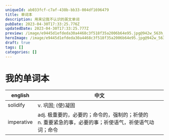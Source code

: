 ```yaml
---
uniqueId: ab033fcf-c7af-438b-bb33-004df1696479
title: 单词本
description: 用来记我不认识的英文单词
pubDate: 2023-04-30T17:33:25.776Z
updatedDate: 2023-04-30T17:33:25.777Z
preview: /image/e9445d1efdeda30a4468c3f518f35a2006b64e95.jpg@942w_563h_progressive.webp
heroImage: /image/e9445d1efdeda30a4468c3f518f35a2006b64e95.jpg@942w_563h_progressive.webp
draft: true
tags: []
categories: []
---
```


# 我的单词本

|english|中文|
|-------|----|
|solidify|v. 巩固; (使)凝固|
|imperative|adj. 极重要的，必要的；命令的，强制的；祈使的 <br/>n. 重要紧急的事，必要的事；祈使语气，祈使语气动词；命令|